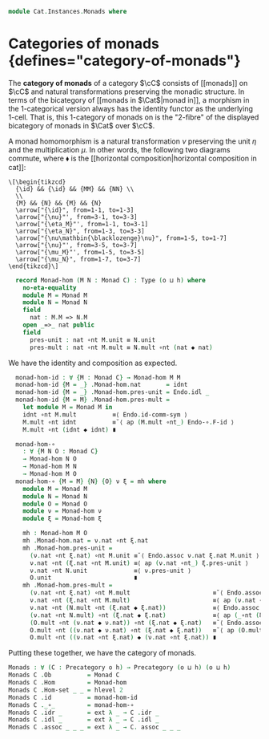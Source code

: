 <!--
```agda
open import Cat.Instances.Product
open import Cat.Functor.Compose
open import Cat.Diagram.Monad
open import Cat.Functor.Base
open import Cat.Prelude

import Cat.Reasoning
```
-->

```agda
module Cat.Instances.Monads where
```

<!--
```agda
private variable
  o h : Level
open Precategory
open Functor
```
-->

# Categories of monads {defines="category-of-monads"}

The **category of monads** of a category $\cC$ consists of [[monads]]
on $\cC$ and natural transformations preserving the monadic structure.
In terms of the bicategory of [[monads in $\Cat$|monad in]], a morphism
in the 1-categorical version always has the identity functor as the
underlying 1-cell. That is, this 1-category of monads on is the
"2-fibre" of the displayed bicategory of monads in $\Cat$ over $\cC$.

<!--
```agda
module _ {C : Precategory o h} where
  private
    module C = Cat.Reasoning C

    Endo : Precategory (o ⊔ h) (o ⊔ h)
    Endo = Cat[ C , C ]
    module Endo = Cat.Reasoning Endo

    Endo-∘-functor : Functor (Endo ×ᶜ Endo) Endo
    Endo-∘-functor = F∘-functor
    module Endo-∘ = Functor Endo-∘-functor
```
-->

A monad homomorphism is a natural transformation $\nu$ preserving
the unit $\eta$ and the multiplication $\mu$. In other words, the
following two diagrams commute, where $\blacklozenge$ is the
[[horizontal composition|horizontal composition in cat]]:

~~~{.quiver}
\[\begin{tikzcd}
  {\id} && {\id} && {MM} && {NN} \\
  \\
  {M} && {N} && {M} && {N}
  \arrow["{\id}", from=1-1, to=1-3]
  \arrow["{\nu}"', from=3-1, to=3-3]
  \arrow["{\eta_M}"', from=1-1, to=3-1]
  \arrow["{\eta_N}", from=1-3, to=3-3]
  \arrow["{\nu\mathbin{\blacklozenge}\nu}", from=1-5, to=1-7]
  \arrow["{\nu}"', from=3-5, to=3-7]
  \arrow["{\mu_M}"', from=1-5, to=3-5]
  \arrow["{\mu_N}", from=1-7, to=3-7]
\end{tikzcd}\]
~~~

```agda
  record Monad-hom (M N : Monad C) : Type (o ⊔ h) where
    no-eta-equality
    module M = Monad M
    module N = Monad N
    field
      nat : M.M => N.M
    open _=>_ nat public
    field
      pres-unit : nat ∘nt M.unit ≡ N.unit
      pres-mult : nat ∘nt M.mult ≡ N.mult ∘nt (nat ◆ nat)
```

<!--
```agda
  module _ {M N : Monad C} where
    private
      module M = Monad M
      module N = Monad N

    Monad-hom-path
      : (ν ξ : Monad-hom M N)
      → ν .Monad-hom.nat ≡ ξ .Monad-hom.nat
      → ν ≡ ξ
    Monad-hom-path ν ξ p i .Monad-hom.nat = p i
    Monad-hom-path ν ξ p i .Monad-hom.pres-unit =
      is-prop→pathp
        (λ i → Nat-is-set (p i ∘nt M.unit) N.unit)
        (ν .Monad-hom.pres-unit)
        (ξ .Monad-hom.pres-unit)
        i
    Monad-hom-path ν ξ p i .Monad-hom.pres-mult =
      is-prop→pathp
        (λ i → Nat-is-set (p i ∘nt M.mult) (N.mult ∘nt (p i ◆ p i)))
        (ν .Monad-hom.pres-mult)
        (ξ .Monad-hom.pres-mult)
        i

    abstract instance
      H-Level-Monad-hom : ∀ {n} → H-Level (Monad-hom M N) (2 + n)
      H-Level-Monad-hom = basic-instance 2 $ Iso→is-hlevel 2 eqv (hlevel 2)
        where unquoteDecl eqv = declare-record-iso eqv (quote Monad-hom)

    instance
      Extensional-Monad-hom
        : ∀ {ℓ} ⦃ sa : Extensional (M.M => N.M) ℓ ⦄
        → Extensional (Monad-hom M N) ℓ
      Extensional-Monad-hom ⦃ sa ⦄ =
        injection→extensional!
          {f = Monad-hom.nat}
          (Monad-hom-path _ _) sa

      Funlike-Monad-hom
        : Funlike (Monad-hom M N) ⌞ C ⌟ (λ x → C .Hom (M.M # x) (N.M # x))
      Funlike-Monad-hom ._#_ = Monad-hom.η
```
-->

We have the identity and composition as expected.

```agda
  monad-hom-id : ∀ {M : Monad C} → Monad-hom M M
  monad-hom-id {M = _} .Monad-hom.nat       = idnt
  monad-hom-id {M = _} .Monad-hom.pres-unit = Endo.idl _
  monad-hom-id {M = M} .Monad-hom.pres-mult =
    let module M = Monad M in
    idnt ∘nt M.mult          ≡⟨ Endo.id-comm-sym ⟩
    M.mult ∘nt idnt          ≡˘⟨ ap (M.mult ∘nt_) Endo-∘.F-id ⟩
    M.mult ∘nt (idnt ◆ idnt) ∎

  monad-hom-∘
    : ∀ {M N O : Monad C}
    → Monad-hom N O
    → Monad-hom M N
    → Monad-hom M O
  monad-hom-∘ {M = M} {N} {O} ν ξ = mh where
    module M = Monad M
    module N = Monad N
    module O = Monad O
    module ν = Monad-hom ν
    module ξ = Monad-hom ξ

    mh : Monad-hom M O
    mh .Monad-hom.nat = ν.nat ∘nt ξ.nat
    mh .Monad-hom.pres-unit =
      (ν.nat ∘nt ξ.nat) ∘nt M.unit ≡˘⟨ Endo.assoc ν.nat ξ.nat M.unit ⟩
      ν.nat ∘nt (ξ.nat ∘nt M.unit) ≡⟨ ap (ν.nat ∘nt_) ξ.pres-unit ⟩
      ν.nat ∘nt N.unit             ≡⟨ ν.pres-unit ⟩
      O.unit                       ∎
    mh .Monad-hom.pres-mult =
      (ν.nat ∘nt ξ.nat) ∘nt M.mult                       ≡˘⟨ Endo.assoc ν.nat ξ.nat M.mult ⟩
      ν.nat ∘nt (ξ.nat ∘nt M.mult)                       ≡⟨ ap (ν.nat ∘nt_) ξ.pres-mult ⟩
      ν.nat ∘nt (N.mult ∘nt (ξ.nat ◆ ξ.nat))             ≡⟨ Endo.assoc ν.nat N.mult (ξ.nat ◆ ξ.nat) ⟩
      (ν.nat ∘nt N.mult) ∘nt (ξ.nat ◆ ξ.nat)             ≡⟨ ap (_∘nt (ξ.nat ◆ ξ.nat)) ν.pres-mult ⟩
      (O.mult ∘nt (ν.nat ◆ ν.nat)) ∘nt (ξ.nat ◆ ξ.nat)   ≡˘⟨ Endo.assoc O.mult (ν.nat ◆ ν.nat) (ξ.nat ◆ ξ.nat) ⟩
      O.mult ∘nt ((ν.nat ◆ ν.nat) ∘nt (ξ.nat ◆ ξ.nat))   ≡˘⟨ ap (O.mult ∘nt_) $ Endo-∘.F-∘ (ν.nat , ν.nat) (ξ.nat , ξ.nat) ⟩
      O.mult ∘nt ((ν.nat ∘nt ξ.nat) ◆ (ν.nat ∘nt ξ.nat)) ∎
```

Putting these together, we have the category of monads.

```agda
Monads : ∀ (C : Precategory o h) → Precategory (o ⊔ h) (o ⊔ h)
Monads C .Ob          = Monad C
Monads C .Hom         = Monad-hom
Monads C .Hom-set _ _ = hlevel 2
Monads C .id          = monad-hom-id
Monads C ._∘_         = monad-hom-∘
Monads C .idr _       = ext λ _ → C .idr _
Monads C .idl _       = ext λ _ → C .idl _
Monads C .assoc _ _ _ = ext λ _ → C. assoc _ _ _
```
